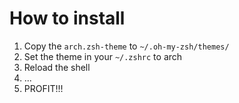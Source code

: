 # How to install

1. Copy the `arch.zsh-theme` to `~/.oh-my-zsh/themes/`
2. Set the theme in your `~/.zshrc` to arch
3. Reload the shell
4. ...
5. PROFIT!!!
